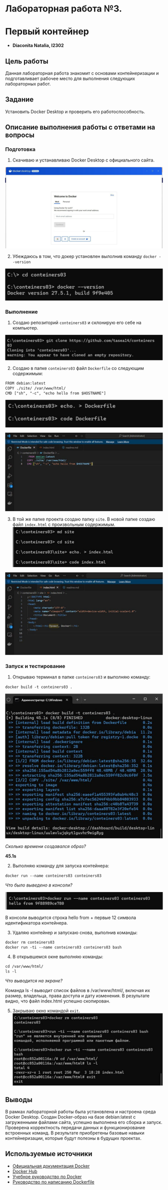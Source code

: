 # Лабораторная работа №3. 
# Первый контейнер
 
 - **Diaconita Natalia, I2302** 

## Цель работы

Данная лабораторная работа знакомит с основами контейнеризации и подготавливает рабочее место для выполнения следующих лабораторных работ.

## Задание

Установить Docker Desktop и проверить его работоспособность.

## Описание выполнения работы с ответами на вопросы

### Подготовка

1. Скачиваю и устанавливаю Docker Desktop с официального сайта. 

![image](images/download.jpg)

2. Убеждаюсь в том, что докер установлен вылолнив команду `docker --version`

![image](images/version.jpg)

### Выполнение

1. Создаю репозиторий `conteiners03` и склонирую его себе на компьютер.

![image](images/repository.jpg)

2. Создаю в папке `conteiners03` файл `Dockerfile` со следующим содержимым:

```
FROM debian:latest
COPY ./site/ /var/www/html/
CMD ["sh", "-c", "echo hello from $HOSTNAME"]
```
![image](images/dockerfike.jpg)

![image](images/dockerfilecode.jpg)

3. В той же папке проекта создаю папку `site`. В новой папке создаю файл `index.html` с произвольным содержимым.
![image](images/html.jpg)

![image](images/htmlcode.jpg)
### Запуск и тестирование

1. Открываю терминал в папке `conteiners03` и выполняю команду:

`docker build -t conteiners03 .`

![image](images/obraz.jpg)

*Сколько времени создавался образ?* 

 **45.1s**

2. Выполняю команду для запуска контейнера:

`docker run --name conteiners03 conteiners03`

*Что было выведено в консоли?*

![image](images/run.jpg)

В консоли выводится строка hello from + первые 12 символа идентификатора контейнера.

3. Удаляю контейнер и запускаю снова, выполнив команды:

```
docker rm conteiners03
docker run -ti --name conteiners03 conteiners03 bash
```

4. В открывшемся окне выполняю команды:
```
cd /var/www/html/
ls -l
```

*Что выводится на экране?*

Команда ls -l выводит список файлов в /var/www/html/, включая их размер, владельца, права доступа и дату изменения. В результате видно, что файл index.html успешно скопирован.

5. Закрываю окно командой `exit`.
![image](images/exit.jpg)
## Выводы

В рамках лабораторной работы была установлена и настроена среда Docker Desktop. Создан Docker-образ на базе debian:latest с загруженными файлами сайта, успешно выполнена его сборка и запуск. Проверена корректность передачи данных и функционирование встроенных команд. В результате приобретены базовые навыки контейнеризации, которые будут полезны в будущих проектах.

## Используемые источники

- [Официальная документация Docker](https://docs.docker.com/)
- [Docker Hub](https://hub.docker.com/)
- [Учебное руководство по Docker](https://www.digitalocean.com/community/tutorials/how-to-install-and-use-docker-on-ubuntu-20-04)
- [Руководство по написанию Dockerfile](https://docs.docker.com/engine/reference/builder/)

